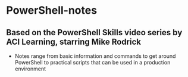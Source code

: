 # PowerShell-notes

## Based on the PowerShell Skills video series by ACI Learning, starring Mike Rodrick

- Notes range from basic information and commands to get around PowerShell to practical scripts that can be used in a production environment  

